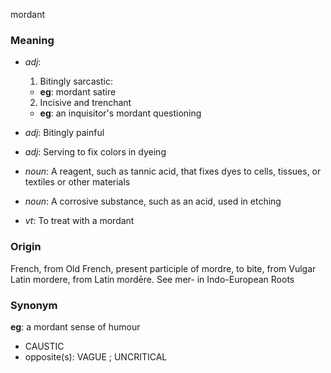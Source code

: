mordant
### Meaning
+ _adj_:
   1. Bitingly sarcastic:
    + __eg__: mordant satire
   2. Incisive and trenchant
    + __eg__: an inquisitor's mordant questioning
+ _adj_: Bitingly painful
+ _adj_: Serving to fix colors in dyeing

+ _noun_: A reagent, such as tannic acid, that fixes dyes to cells, tissues, or textiles or other materials
+ _noun_: A corrosive substance, such as an acid, used in etching

+ _vt_: To treat with a mordant

### Origin

French, from Old French, present participle of mordre, to bite, from Vulgar Latin mordere, from Latin mordēre. See mer- in Indo-European Roots

### Synonym

__eg__: a mordant sense of humour

+ CAUSTIC
+ opposite(s): VAGUE ; UNCRITICAL


